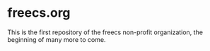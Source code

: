# freecs.org
This is the first  repository of the freecs non-profit organization, the beginning of many more to come.
